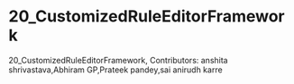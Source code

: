 # 20_CustomizedRuleEditorFramework
20_CustomizedRuleEditorFramework, Contributors: anshita shrivastava,Abhiram GP,Prateek pandey,sai anirudh karre
